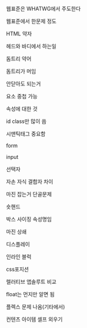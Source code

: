 웹표준은 WHATWG에서 주도한다

웹표준에서 한문제 정도

HTML 약자

헤드와 바디에서 하는일

돔트리 약어

돔트리가 머임

안닫아도 되는거

요소 중첩 가능

속성에 대한 것

id class만 많이 씀

시맨틱태그 중요함

form

input

선택자

자손 자식 결합자 차이

마진 잡는거 단골문제

숏핸드

박스 사이징 속성명임

마진 상쇄

디스플레이

인라인 블럭

css포지션

렐러티브 앱솔루트 비교

float는 먼지만 알면 됨

플렉스 문제 나옴(기타에서)

컨텐츠 아이템 셀프 외우기


